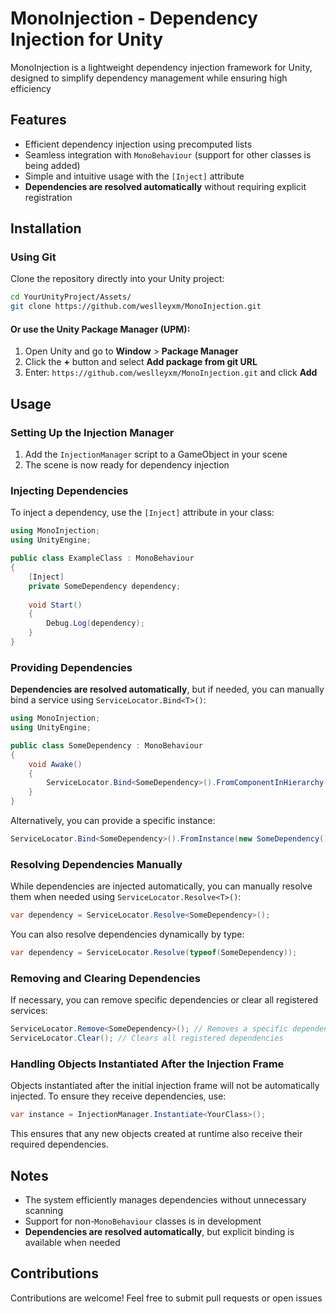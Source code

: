 
# MonoInjection - Dependency Injection for Unity

MonoInjection is a lightweight dependency injection framework for Unity, designed to simplify dependency management while ensuring high efficiency

## Features
- Efficient dependency injection using precomputed lists
- Seamless integration with `MonoBehaviour` (support for other classes is being added)
- Simple and intuitive usage with the `[Inject]` attribute
- **Dependencies are resolved automatically** without requiring explicit registration

## Installation

### Using Git
Clone the repository directly into your Unity project:
```sh
cd YourUnityProject/Assets/
git clone https://github.com/weslleyxm/MonoInjection.git
```
  
#### Or use the Unity Package Manager (UPM):
1. Open Unity and go to **Window** > **Package Manager**
2. Click the **+** button and select **Add package from git URL**
3. Enter: `https://github.com/weslleyxm/MonoInjection.git` and click **Add**

## Usage

### Setting Up the Injection Manager
1. Add the `InjectionManager` script to a GameObject in your scene
2. The scene is now ready for dependency injection

### Injecting Dependencies
To inject a dependency, use the `[Inject]` attribute in your class:
```csharp
using MonoInjection;
using UnityEngine;

public class ExampleClass : MonoBehaviour
{
    [Inject]
    private SomeDependency dependency;
    
    void Start()
    {
        Debug.Log(dependency);
    }
}
```

### Providing Dependencies
**Dependencies are resolved automatically**, but if needed, you can manually bind a service using `ServiceLocator.Bind<T>()`:
```csharp
using MonoInjection;
using UnityEngine;

public class SomeDependency : MonoBehaviour
{
    void Awake()
    {
        ServiceLocator.Bind<SomeDependency>().FromComponentInHierarchy();
    }
}
```
Alternatively, you can provide a specific instance:
```csharp
ServiceLocator.Bind<SomeDependency>().FromInstance(new SomeDependency());
```

### Resolving Dependencies Manually
While dependencies are injected automatically, you can manually resolve them when needed using `ServiceLocator.Resolve<T>()`:
```csharp
var dependency = ServiceLocator.Resolve<SomeDependency>();
```
You can also resolve dependencies dynamically by type:
```csharp
var dependency = ServiceLocator.Resolve(typeof(SomeDependency));
```

### Removing and Clearing Dependencies
If necessary, you can remove specific dependencies or clear all registered services:
```csharp
ServiceLocator.Remove<SomeDependency>(); // Removes a specific dependency
ServiceLocator.Clear(); // Clears all registered dependencies
```

### Handling Objects Instantiated After the Injection Frame
Objects instantiated after the initial injection frame will not be automatically injected. To ensure they receive dependencies, use:
```csharp
var instance = InjectionManager.Instantiate<YourClass>();
```
This ensures that any new objects created at runtime also receive their required dependencies.

## Notes
- The system efficiently manages dependencies without unnecessary scanning
- Support for non-`MonoBehaviour` classes is in development
- **Dependencies are resolved automatically**, but explicit binding is available when needed

## Contributions
Contributions are welcome! Feel free to submit pull requests or open issues
